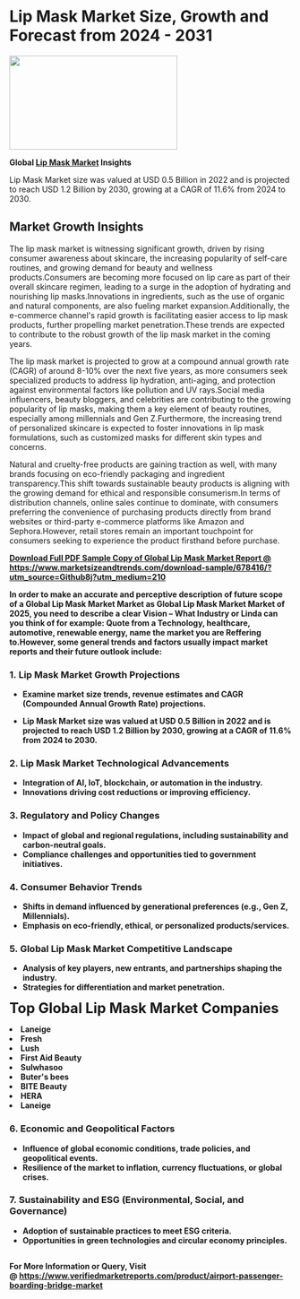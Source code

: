 <H1>Lip Mask Market Size, Growth and Forecast from 2024 - 2031</H1><img class="aligncenter size-medium wp-image-584254" src="https://thirdeyenews.in/wp-content/uploads/2024/09/Global-Market-Research-300x168.jpeg" alt="" width="300" height="168" /><p><strong>Global&nbsp;<a href="https://www.marketsizeandtrends.com/download-sample/678416/?utm_source=Github8j?utm_medium=210">Lip Mask Market</a> Insights</strong></p><p>Lip Mask Market size was valued at USD 0.5 Billion in 2022 and is projected to reach USD 1.2 Billion by 2030, growing at a CAGR of 11.6% from 2024 to 2030.</p><p><h2>Market Growth Insights</h2> <p>The lip mask market is witnessing significant growth, driven by rising consumer awareness about skincare, the increasing popularity of self-care routines, and growing demand for beauty and wellness products.Consumers are becoming more focused on lip care as part of their overall skincare regimen, leading to a surge in the adoption of hydrating and nourishing lip masks.Innovations in ingredients, such as the use of organic and natural components, are also fueling market expansion.Additionally, the e-commerce channel's rapid growth is facilitating easier access to lip mask products, further propelling market penetration.These trends are expected to contribute to the robust growth of the lip mask market in the coming years.</p> <p><strong><a href="sample_link_here"></a></strong></p> <p>The lip mask market is projected to grow at a compound annual growth rate (CAGR) of around 8-10% over the next five years, as more consumers seek specialized products to address lip hydration, anti-aging, and protection against environmental factors like pollution and UV rays.Social media influencers, beauty bloggers, and celebrities are contributing to the growing popularity of lip masks, making them a key element of beauty routines, especially among millennials and Gen Z.Furthermore, the increasing trend of personalized skincare is expected to foster innovations in lip mask formulations, such as customized masks for different skin types and concerns.</p> <p>Natural and cruelty-free products are gaining traction as well, with many brands focusing on eco-friendly packaging and ingredient transparency.This shift towards sustainable beauty products is aligning with the growing demand for ethical and responsible consumerism.In terms of distribution channels, online sales continue to dominate, with consumers preferring the convenience of purchasing products directly from brand websites or third-party e-commerce platforms like Amazon and Sephora.However, retail stores remain an important touchpoint for consumers seeking to experience the product firsthand before purchase.</p> <p><strong><a href="more_link_here"></p><p><span class=""><strong>Download Full PDF Sample Copy of Global Lip Mask Market Report</strong> @ <a href="https://www.marketsizeandtrends.com/download-sample/678416/?utm_source=Github8j?utm_medium=210" target="_blank">https://www.marketsizeandtrends.com/download-sample/678416/?utm_source=Github8j?utm_medium=210</a></span></p><p>In order to make an accurate and perceptive description of future scope of a Global&nbsp;Lip Mask Market Market as Global&nbsp;Lip Mask Market Market of 2025, you need to describe a clear Vision &ndash; What Industry or Linda can you think of for example: Quote from a Technology, healthcare, automotive, renewable energy, name the market you are Reffering to.However, some general trends and factors usually impact market reports and their future outlook include:</p><h3>1.&nbsp;<strong>Lip Mask Market Growth Projections</strong></h3><ul><li>Examine market size trends, revenue estimates and CAGR (Compounded Annual Growth Rate) projections.</li><li><p>Lip Mask Market size was valued at USD 0.5 Billion in 2022 and is projected to reach USD 1.2 Billion by 2030, growing at a CAGR of 11.6% from 2024 to 2030.</p></li></ul><h3>2.&nbsp;<strong>Lip Mask Market Technological Advancements</strong></h3><ul><li>Integration of AI, IoT, blockchain, or automation in the industry.</li><li>Innovations driving cost reductions or improving efficiency.</li></ul><h3>3.&nbsp;<strong>Regulatory and Policy Changes</strong></h3><ul><li>Impact of global and regional regulations, including sustainability and carbon-neutral goals.</li><li>Compliance challenges and opportunities tied to government initiatives.</li></ul><h3>4.&nbsp;<strong>Consumer Behavior Trends</strong></h3><ul><li>Shifts in demand influenced by generational preferences (e.g., Gen Z, Millennials).</li><li>Emphasis on eco-friendly, ethical, or personalized products/services.</li></ul><h3>5.&nbsp;<strong>Global Lip Mask Market Competitive Landscape</strong></h3><ul><li>Analysis of key players, new entrants, and partnerships shaping the industry.</li><li>Strategies for differentiation and market penetration.</li></ul><p data-pm-slice="1 1 []"><span style="color: inherit; font-family: inherit; font-size: 25px;">Top Global Lip Mask Market Companies</span></p><div class="" data-test-id=""><p><li>Laneige</li><li> Fresh</li><li> Lush</li><li> First Aid Beauty</li><li> Sulwhasoo</li><li> Buter's bees</li><li> BITE Beauty</li><li> HERA</li><li> Laneige</li></p></div><h3>6.&nbsp;<strong>Economic and Geopolitical Factors</strong></h3><ul><li>Influence of global economic conditions, trade policies, and geopolitical events.</li><li>Resilience of the market to inflation, currency fluctuations, or global crises.</li></ul><h3>7.&nbsp;<strong>Sustainability and ESG (Environmental, Social, and Governance)</strong></h3><ul><li>Adoption of sustainable practices to meet ESG criteria.</li><li>Opportunities in green technologies and circular economy principles.</li></ul><h2><strong style="font-size: 14px;">For More Information or Query, Visit @&nbsp;</strong><a style="background-color: #ffffff; font-size: 14px;" href="https://www.marketsizeandtrends.com/report/lip-mask-market/" target="_blank">https://www.verifiedmarketreports.com/product/airport-passenger-boarding-bridge-market</a></h2>